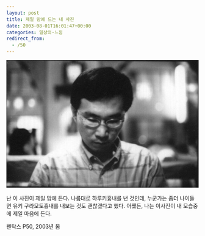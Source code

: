 ```yaml
---
layout: post
title: 제일 맘에 드는 내 사진
date: 2003-08-01T16:01:47+00:00
categories: 일상의-느낌
redirect_from:
  - /50
---
```


![ ](/assets/media/photo_03_self_small.jpg)

난 이 사진이 제일 맘에 든다. 나름대로 하루키흉내를 낸 것인데, 누군가는 좀더 나이들면 유키 구라모토흉내를 내보는 것도 괜찮겠다고 했다. 어쨌든, 나는 이사진이 내 모습중에 제일 마음에 든다.

펜탁스 P50, 2003년 봄
